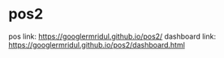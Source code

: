 # pos2
pos link: https://googlermridul.github.io/pos2/
dashboard link: https://googlermridul.github.io/pos2/dashboard.html
